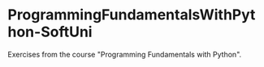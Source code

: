 # ProgrammingFundamentalsWithPython-SoftUni
Exercises from the course "Programming Fundamentals with Python".
